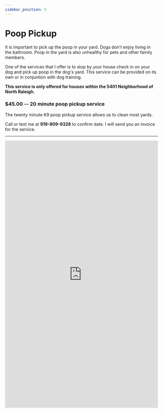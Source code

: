 ```yaml
---
sidebar_position: 5
---
```

# Poop Pickup
It is important to pick up the poop in your yard. Dogs don't enjoy living in
the bathroom. Poop in the yard is also unhealthy for pets and other family
members.

One of the services that I offer is to stop by your house check in on your dog
and pick up poop in the dog's yard. This service can be provided on its own or
in conjuntion with dog training.

<b>This service is only offered for houses within the 5401 Neighborhood of
North Raleigh.</b>

### $45.00 -- 20 minute poop pickup service 
The twenty minute K9 poop pickup service allows us to clean most yards.

Call or text me at **919-809-9328** to confirm date. I will send you an invoice
for the service.

<hr/>

<iframe
width="100%"
height="881"
src="https://www.youtube.com/embed/vJLV2mqT1Iw"
title="Poop"
frameborder="0"
allow="accelerometer; autoplay; clipboard-write; encrypted-media; gyroscope; picture-in-picture; web-share" allowfullscreen>
</iframe>
